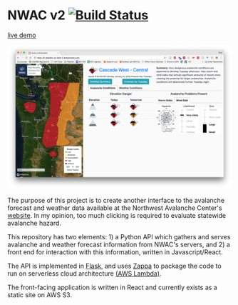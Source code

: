 # NWAC v2 [![Build Status](https://travis-ci.org/acannistra/wawx.svg?branch=master)](https://travis-ci.org/acannistra/wawx) 

[live demo](http://nwac.s3-website-us-west-2.amazonaws.com)

![screenshot](docs/images/screenshot_1.png)

The purpose of this project is to create another interface to the avalanche forecast and weather data available at the Northwest Avalanche Center's [website](http://www.nwac.us). In my opinion, too much clicking is required to evaluate statewide avalanche hazard.

This repository has two elements: 1) a Python API which gathers and serves avalanche and weather forecast information from NWAC's servers, and 2) a front end for interaction with this information, written in Javascript/React.

The API is implemented in [Flask](http://flask.pocoo.org/), and uses [Zappa](https://github.com/Miserlou/Zappa) to package the code to run on serverless cloud architecture [(AWS Lambda)](https://aws.amazon.com/lambda/). 

The front-facing application is written in React and currently exists as a static site on AWS S3. 

